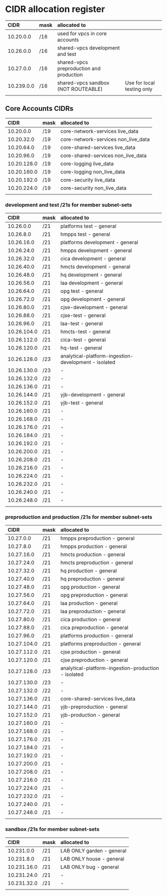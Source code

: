 # CIDR allocation register

| CIDR       | mask | allocated to                             |                            |
| :--------- | :--- | :--------------------------------------- | -------------------------- |
| 10.20.0.0  | /16  | used for vpcs in core accounts           |                            |
| 10.26.0.0  | /16  | shared-vpcs development and test         |                            |
| 10.27.0.0  | /16  | shared-vpcs preproduction and production |                            |
| 10.239.0.0 | /16  | shared-vpcs sandbox (NOT ROUTEABLE)      | Use for local testing only |
|            |      |                                          |                            |

## Core Accounts CIDRs

| CIDR        | mask | allocated to                        |
| :---------- | :--- | :---------------------------------- |
| 10.20.0.0   | /19  | core-network-services live_data     |
| 10.20.32.0  | /19  | core-network-services non_live_data |
| 10.20.64.0  | /19  | core-shared-services live_data      |
| 10.20.96.0  | /19  | core-shared-services non_live_data  |
| 10.20.128.0 | /19  | core-logging live_data              |
| 10.20.160.0 | /19  | core-logging non_live_data          |
| 10.20.192.0 | /19  | core-security live_data             |
| 10.20.224.0 | /19  | core-security non_live_data         |
|             |      |                                     |

### development and test /21s for member subnet-sets

| CIDR        | mask | allocated to                                         |
| :---------- |:-----|:-----------------------------------------------------|
| 10.26.0.0   | /21  | platforms test - general                             |
| 10.26.8.0   | /21  | hmpps test - general                                 |
| 10.26.16.0  | /21  | platforms development - general                      |
| 10.26.24.0  | /21  | hmpps development - general                          |
| 10.26.32.0  | /21  | cica development - general                           |
| 10.26.40.0  | /21  | hmcts development - general                          |
| 10.26.48.0  | /21  | hq development - general                             |
| 10.26.56.0  | /21  | laa development - general                            |
| 10.26.64.0  | /21  | opg test - general                                   |
| 10.26.72.0  | /21  | opg development - general                            |
| 10.26.80.0  | /21  | cjse-development - general                           |
| 10.26.88.0  | /21  | cjse-test - general                                  |
| 10.26.96.0  | /21  | laa-test - general                                   |
| 10.26.104.0 | /21  | hmcts-test - general                                 |
| 10.26.112.0 | /21  | cica-test - general                                  |
| 10.26.120.0 | /21  | hq-test - general                                    |
| 10.26.128.0 | /23  | analytical-platform-ingestion-development - isolated |
| 10.26.130.0 | /23  | -                                                    |
| 10.26.132.0 | /22  | -                                                    |
| 10.26.136.0 | /21  | -                                                    |
| 10.26.144.0 | /21  | yjb-development - general                            |
| 10.26.152.0 | /21  | yjb-test - general                                   |
| 10.26.160.0 | /21  | -                                                    |
| 10.26.168.0 | /21  | -                                                    |
| 10.26.176.0 | /21  | -                                                    |
| 10.26.184.0 | /21  | -                                                    |
| 10.26.192.0 | /21  | -                                                    |
| 10.26.200.0 | /21  | -                                                    |
| 10.26.208.0 | /21  | -                                                    |
| 10.26.216.0 | /21  | -                                                    |
| 10.26.224.0 | /21  | -                                                    |
| 10.26.232.0 | /21  | -                                                    |
| 10.26.240.0 | /21  | -                                                    |
| 10.26.248.0 | /21  | -                                                    |
|             |      |                                                      |

### preproduction and production /21s for member subnet-sets

| CIDR        | mask | allocated to                                        |
|:------------|:-----|:----------------------------------------------------|
| 10.27.0.0   | /21  | hmpps preproduction - general                       |
| 10.27.8.0   | /21  | hmpps production - general                          |
| 10.27.16.0  | /21  | hmcts production - general                          |
| 10.27.24.0  | /21  | hmcts preproduction - general                       |
| 10.27.32.0  | /21  | hq production - general                             |
| 10.27.40.0  | /21  | hq preproduction - general                          |
| 10.27.48.0  | /21  | opg production - general                            |
| 10.27.56.0  | /21  | opg preproduction - general                         |
| 10.27.64.0  | /21  | laa production - general                            |
| 10.27.72.0  | /21  | laa preproduction - general                         |
| 10.27.80.0  | /21  | cica production - general                           |
| 10.27.88.0  | /21  | cica preproduction - general                        |
| 10.27.96.0  | /21  | platforms production - general                      |
| 10.27.104.0 | /21  | platforms preproduction - general                   |
| 10.27.112.0 | /21  | cjse production - general                           |
| 10.27.120.0 | /21  | cjse preproduction - general                        |
| 10.27.128.0 | /23  | analytical-platform-ingestion-production - isolated |
| 10.27.130.0 | /23  | -                                                   |
| 10.27.132.0 | /22  | -                                                   |
| 10.27.136.0 | /21  | core-shared-services live_data                      |
| 10.27.144.0 | /21  | yjb-preproduction - general                         |
| 10.27.152.0 | /21  | yjb-production - general                            |
| 10.27.160.0 | /21  | -                                                   |
| 10.27.168.0 | /21  | -                                                   |
| 10.27.176.0 | /21  | -                                                   |
| 10.27.184.0 | /21  | -                                                   |
| 10.27.192.0 | /21  | -                                                   |
| 10.27.200.0 | /21  | -                                                   |
| 10.27.208.0 | /21  | -                                                   |
| 10.27.216.0 | /21  | -                                                   |
| 10.27.224.0 | /21  | -                                                   |
| 10.27.232.0 | /21  | -                                                   |
| 10.27.240.0 | /21  | -                                                   |
| 10.27.248.0 | /21  | -                                                   |
|             |      |                                                     |

### sandbox /21s for member subnet-sets

| CIDR        | mask | allocated to              |
| :---------- | :--- | :------------------------ |
| 10.231.0.0  | /21  | LAB ONLY garden - general |
| 10.231.8.0  | /21  | LAB ONLY house - general  |
| 10.231.16.0 | /21  | LAB ONLY bug - general    |
| 10.231.24.0 | /21  | -                         |
| 10.231.32.0 | /21  | -                         |
|             |      |                           |
